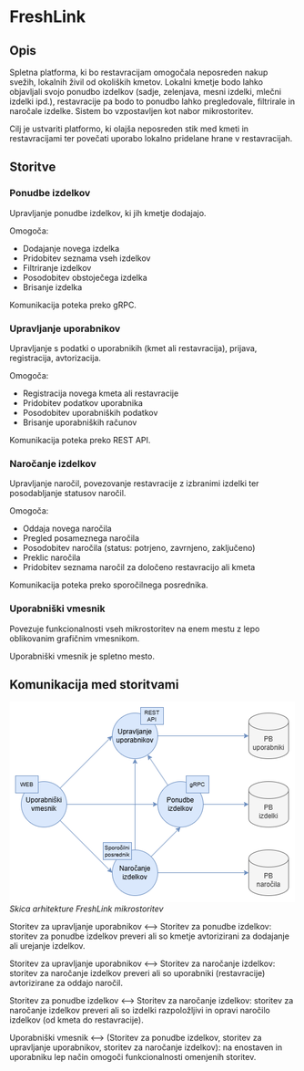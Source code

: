 ﻿# FreshLink

## Opis
Spletna platforma, ki bo restavracijam omogočala neposreden nakup svežih, lokalnih živil od okoliških kmetov. Lokalni kmetje bodo lahko objavljali svojo ponudbo izdelkov (sadje, zelenjava, mesni izdelki, mlečni izdelki ipd.), restavracije pa bodo to ponudbo lahko pregledovale, filtrirale in naročale izdelke. Sistem bo vzpostavljen kot nabor mikrostoritev.

Cilj je ustvariti platformo, ki olajša neposreden stik med kmeti in restavracijami ter povečati uporabo lokalno pridelane hrane v restavracijah.

## Storitve

### Ponudbe izdelkov

Upravljanje ponudbe izdelkov, ki jih kmetje dodajajo.

Omogoča:

- Dodajanje novega izdelka
- Pridobitev seznama vseh izdelkov
- Filtriranje izdelkov
- Posodobitev obstoječega izdelka
- Brisanje izdelka

Komunikacija poteka preko gRPC.

### Upravljanje uporabnikov

Upravljanje s podatki o uporabnikih (kmet ali restavracija), prijava, registracija, avtorizacija.

Omogoča:

- Registracija novega kmeta ali restavracije
- Pridobitev podatkov uporabnika
- Posodobitev uporabniških podatkov
- Brisanje uporabniških računov

Komunikacija poteka preko REST API.

### Naročanje izdelkov

Upravljanje naročil, povezovanje restavracije z izbranimi izdelki ter posodabljanje statusov naročil.

Omogoča:

- Oddaja novega naročila
- Pregled posameznega naročila
- Posodobitev naročila (status: potrjeno, zavrnjeno, zaključeno)
- Preklic naročila
- Pridobitev seznama naročil za določeno restavracijo ali kmeta

Komunikacija poteka preko sporočilnega posrednika.

### Uporabniški vmesnik

Povezuje funkcionalnosti vseh mikrostoritev na enem mestu z lepo oblikovanim grafičnim vmesnikom.

Uporabniški vmesnik je spletno mesto.

## Komunikacija med storitvami

![Skica arhitekture FreshLink mikrostoritev](documentation/FreshLink_architecture.png)
*Skica arhitekture FreshLink mikrostoritev*

Storitev za upravljanje uporabnikov <--> Storitev za ponudbe izdelkov: storitev za ponudbe izdelkov preveri ali so kmetje avtorizirani za dodajanje ali urejanje izdelkov.

Storitev za upravljanje uporabnikov <--> Storitev za naročanje izdelkov: storitev za naročanje izdelkov preveri ali so uporabniki (restavracije) avtorizirane za oddajo naročil.

Storitev za ponudbe izdelkov <--> Storitev za naročanje izdelkov: storitev za naročanje izdelkov preveri ali so izdelki razpoložljivi in opravi naročilo izdelkov (od kmeta do restavracije).

Uporabniški vmesnik <--> (Storitev za ponudbe izdelkov, storitev za upravljanje uporabnikov, storitev za naročanje izdelkov): na enostaven in uporabniku lep način omogoči funkcionalnosti omenjenih storitev.

